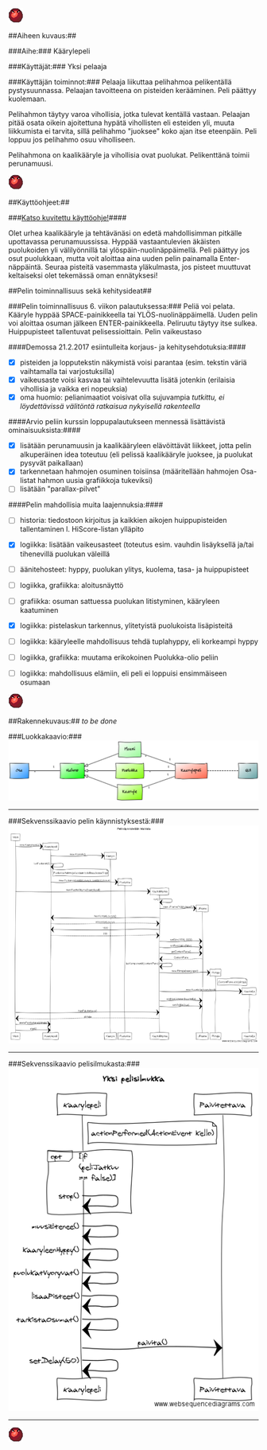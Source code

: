 ![Puolukka](https://github.com/nullkaaryle/kaarylepeli/blob/master/kaarylepeli/src/main/resources/kaarylepelikuvat/puolukka.png)

##Aiheen kuvaus:##

###Aihe:###
Käärylepeli


###Käyttäjät:###
Yksi pelaaja


###Käyttäjän toiminnot:###
Pelaaja liikuttaa pelihahmoa pelikentällä pystysuunnassa. Pelaajan tavoitteena on pisteiden kerääminen. Peli päättyy kuolemaan.

Pelihahmon täytyy varoa vihollisia, jotka tulevat kentällä vastaan. Pelaajan pitää osata oikein ajoitettuna hypätä vihollisten eli esteiden yli, muuta liikkumista ei tarvita, sillä pelihahmo "juoksee" koko ajan itse eteenpäin. Peli loppuu jos pelihahmo osuu viholliseen.

Pelihahmona on kaalikääryle ja vihollisia ovat puolukat. Pelikenttänä toimii perunamuusi.


![Puolukka](https://github.com/nullkaaryle/kaarylepeli/blob/master/kaarylepeli/src/main/resources/kaarylepelikuvat/puolukka.png)

##Käyttöohjeet:##

###[Katso kuvitettu käyttöohje!](https://github.com/nullkaaryle/kaarylepeli/blob/master/dokumentaatio/kayttoohje.md)####

Olet urhea kaalikääryle ja tehtävänäsi on edetä mahdollisimman pitkälle upottavassa perunamuussissa. Hyppää vastaantulevien äkäisten puolukoiden yli välilyönnillä tai ylöspäin-nuolinäppäimellä. Peli päättyy jos osut puolukkaan, mutta voit aloittaa aina uuden pelin painamalla Enter-näppäintä. Seuraa pisteitä vasemmasta yläkulmasta, jos pisteet muuttuvat keltaiseksi olet tekemässä oman ennätyksesi! 

##Pelin toiminnallisuus sekä kehitysideat##

###Pelin toiminnallisuus 6. viikon palautuksessa:###
Peliä voi pelata. Kääryle hyppää SPACE-painikkeella tai YLÖS-nuolinäppäimellä. Uuden pelin voi aloittaa osuman jälkeen ENTER-painikkeella. Peliruutu täytyy itse sulkea. Huippupisteet tallentuvat pelisessioittain. Pelin vaikeustaso

####Demossa 21.2.2017 esiintulleita korjaus- ja kehitysehdotuksia:####
- [x] pisteiden ja lopputekstin näkymistä voisi parantaa (esim. tekstin väriä vaihtamalla tai varjostuksilla)
- [x] vaikeusaste voisi kasvaa tai vaihtelevuutta lisätä jotenkin (erilaisia vihollisia ja vaikka eri nopeuksia)
- [x] oma huomio: pelianimaatiot voisivat olla sujuvampia _tutkittu, ei löydettävissä välitöntä ratkaisua nykyisellä rakenteella_

####Arvio peliin kurssin loppupalautukseen mennessä lisättävistä ominaisuuksista:####
- [x] lisätään perunamuusin ja kaalikääryleen elävöittävät liikkeet, jotta pelin alkuperäinen idea toteutuu (eli pelissä kaalikääryle juoksee, ja puolukat pysyvät paikallaan)
- [x] tarkennetaan hahmojen osuminen toisiinsa (määritellään hahmojen Osa-listat hahmon uusia grafiikkoja tukeviksi)
- [ ] lisätään "parallax-pilvet"

####Pelin mahdollisia muita laajennuksia:####
- [ ] historia: tiedostoon kirjoitus ja kaikkien aikojen huippupisteiden tallentaminen l. HiScore-listan ylläpito
- [x] logiikka: lisätään vaikeusasteet (toteutus esim. vauhdin lisäyksellä ja/tai tihenevillä puolukan väleillä
- [ ] äänitehosteet: hyppy, puolukan ylitys, kuolema, tasa- ja huippupisteet
- [ ] logiikka, grafiikka: aloitusnäyttö
- [ ] grafiikka: osuman sattuessa puolukan litistyminen, kääryleen kaatuminen
- [x] logiikka: pistelaskun tarkennus, ylitetyistä puolukoista lisäpisteitä
- [ ] logiikka: kääryleelle mahdollisuus tehdä tuplahyppy, eli korkeampi hyppy
- [ ] logiikka, grafiikka: muutama erikokoinen Puolukka-olio peliin
- [ ] logiikka: mahdollisuus elämiin, eli peli ei loppuisi ensimmäiseen osumaan


![Puolukka](https://github.com/nullkaaryle/kaarylepeli/blob/master/kaarylepeli/src/main/resources/kaarylepelikuvat/puolukka.png)

##Rakennekuvaus:##
_to be done_

###Luokkakaavio:###
![Luokkakaavio](https://github.com/nullkaaryle/kaarylepeli/blob/master/dokumentaatio/kaaviot/luokkakaavio_vaaka_20170221.png)

* * *

###Sekvenssikaavio pelin käynnistyksestä:###
![Sekvenssikaavio1](https://github.com/nullkaaryle/kaarylepeli/blob/master/dokumentaatio/kaaviot/sekvenssikaavio_pelinKaynnistys.png)

* * *

###Sekvenssikaavio pelisilmukasta:###
![Sekvenssikaavio2](https://github.com/nullkaaryle/kaarylepeli/blob/master/dokumentaatio/kaaviot/sekvenssikaavio_kaynnistys_20170221.png)

* * *

![Puolukka](https://github.com/nullkaaryle/kaarylepeli/blob/master/kaarylepeli/src/main/resources/kaarylepelikuvat/puolukka.png)
